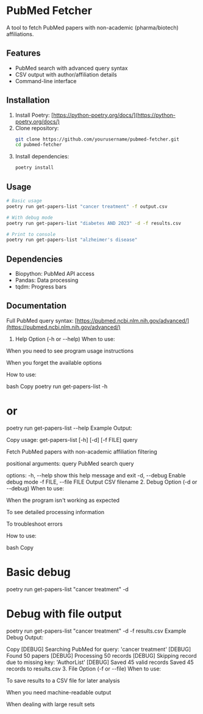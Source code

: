 # PubMed Fetcher

A tool to fetch PubMed papers with non-academic (pharma/biotech) affiliations.

## Features

- PubMed search with advanced query syntax
- CSV output with author/affiliation details
- Command-line interface

## Installation

1. Install Poetry: [https://python-poetry.org/docs/](https://python-poetry.org/docs/)
2. Clone repository:
   ```bash
   git clone https://github.com/yourusername/pubmed-fetcher.git
   cd pubmed-fetcher
   ```
3. Install dependencies:
   ```bash
   poetry install
   ```

## Usage

```bash
# Basic usage
poetry run get-papers-list "cancer treatment" -f output.csv

# With debug mode
poetry run get-papers-list "diabetes AND 2023" -d -f results.csv

# Print to console
poetry run get-papers-list "alzheimer's disease"
```

## Dependencies

- Biopython: PubMed API access
- Pandas: Data processing
- tqdm: Progress bars

## Documentation

Full PubMed query syntax: [https://pubmed.ncbi.nlm.nih.gov/advanced/](https://pubmed.ncbi.nlm.nih.gov/advanced/)

1. Help Option (-h or --help)
   When to use:

When you need to see program usage instructions

When you forget the available options

How to use:

bash
Copy
poetry run get-papers-list -h

# or

poetry run get-papers-list --help
Example Output:

Copy
usage: get-papers-list [-h] [-d] [-f FILE] query

Fetch PubMed papers with non-academic affiliation filtering

positional arguments:
query PubMed search query

options:
-h, --help show this help message and exit
-d, --debug Enable debug mode
-f FILE, --file FILE Output CSV filename 2. Debug Option (-d or --debug)
When to use:

When the program isn't working as expected

To see detailed processing information

To troubleshoot errors

How to use:

bash
Copy

# Basic debug

poetry run get-papers-list "cancer treatment" -d

# Debug with file output

poetry run get-papers-list "cancer treatment" -d -f results.csv
Example Debug Output:

Copy
[DEBUG] Searching PubMed for query: 'cancer treatment'
[DEBUG] Found 50 papers
[DEBUG] Processing 50 records
[DEBUG] Skipping record due to missing key: 'AuthorList'
[DEBUG] Saved 45 valid records
Saved 45 records to results.csv 3. File Option (-f or --file)
When to use:

To save results to a CSV file for later analysis

When you need machine-readable output

When dealing with large result sets

